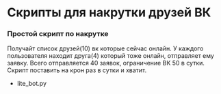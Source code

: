 # Скрипты для накрутки друзей ВК
### Простой скрипт по накрутке
Получайт список  друзей(10) вк которые сейчас онлайн. У каждого пользователя находит друга(4) который тоже онлайн, отправляет ему заявку. Всего отправляется 40 заявок, ограничение ВК 50 в сутки. Скрипт поставить на крон раз в сутки и хватит.
+ lite_bot.py

